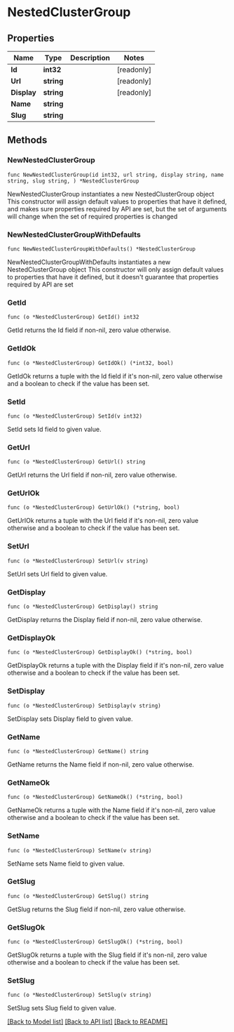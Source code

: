 # NestedClusterGroup

## Properties

Name | Type | Description | Notes
------------ | ------------- | ------------- | -------------
**Id** | **int32** |  | [readonly] 
**Url** | **string** |  | [readonly] 
**Display** | **string** |  | [readonly] 
**Name** | **string** |  | 
**Slug** | **string** |  | 

## Methods

### NewNestedClusterGroup

`func NewNestedClusterGroup(id int32, url string, display string, name string, slug string, ) *NestedClusterGroup`

NewNestedClusterGroup instantiates a new NestedClusterGroup object
This constructor will assign default values to properties that have it defined,
and makes sure properties required by API are set, but the set of arguments
will change when the set of required properties is changed

### NewNestedClusterGroupWithDefaults

`func NewNestedClusterGroupWithDefaults() *NestedClusterGroup`

NewNestedClusterGroupWithDefaults instantiates a new NestedClusterGroup object
This constructor will only assign default values to properties that have it defined,
but it doesn't guarantee that properties required by API are set

### GetId

`func (o *NestedClusterGroup) GetId() int32`

GetId returns the Id field if non-nil, zero value otherwise.

### GetIdOk

`func (o *NestedClusterGroup) GetIdOk() (*int32, bool)`

GetIdOk returns a tuple with the Id field if it's non-nil, zero value otherwise
and a boolean to check if the value has been set.

### SetId

`func (o *NestedClusterGroup) SetId(v int32)`

SetId sets Id field to given value.


### GetUrl

`func (o *NestedClusterGroup) GetUrl() string`

GetUrl returns the Url field if non-nil, zero value otherwise.

### GetUrlOk

`func (o *NestedClusterGroup) GetUrlOk() (*string, bool)`

GetUrlOk returns a tuple with the Url field if it's non-nil, zero value otherwise
and a boolean to check if the value has been set.

### SetUrl

`func (o *NestedClusterGroup) SetUrl(v string)`

SetUrl sets Url field to given value.


### GetDisplay

`func (o *NestedClusterGroup) GetDisplay() string`

GetDisplay returns the Display field if non-nil, zero value otherwise.

### GetDisplayOk

`func (o *NestedClusterGroup) GetDisplayOk() (*string, bool)`

GetDisplayOk returns a tuple with the Display field if it's non-nil, zero value otherwise
and a boolean to check if the value has been set.

### SetDisplay

`func (o *NestedClusterGroup) SetDisplay(v string)`

SetDisplay sets Display field to given value.


### GetName

`func (o *NestedClusterGroup) GetName() string`

GetName returns the Name field if non-nil, zero value otherwise.

### GetNameOk

`func (o *NestedClusterGroup) GetNameOk() (*string, bool)`

GetNameOk returns a tuple with the Name field if it's non-nil, zero value otherwise
and a boolean to check if the value has been set.

### SetName

`func (o *NestedClusterGroup) SetName(v string)`

SetName sets Name field to given value.


### GetSlug

`func (o *NestedClusterGroup) GetSlug() string`

GetSlug returns the Slug field if non-nil, zero value otherwise.

### GetSlugOk

`func (o *NestedClusterGroup) GetSlugOk() (*string, bool)`

GetSlugOk returns a tuple with the Slug field if it's non-nil, zero value otherwise
and a boolean to check if the value has been set.

### SetSlug

`func (o *NestedClusterGroup) SetSlug(v string)`

SetSlug sets Slug field to given value.



[[Back to Model list]](../README.md#documentation-for-models) [[Back to API list]](../README.md#documentation-for-api-endpoints) [[Back to README]](../README.md)


